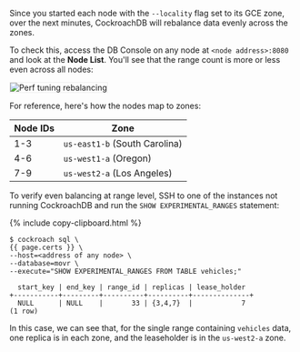 Since you started each node with the `--locality` flag set to its GCE zone, over the next minutes, CockroachDB will rebalance data evenly across the zones.

To check this, access the DB Console on any node at `<node address>:8080` and look at the **Node List**. You'll see that the range count is more or less even across all nodes:

<img src="{{  'images/v21.1/perf_tuning_multi_region_rebalancing.png' | relative_url  }}" alt="Perf tuning rebalancing" style="border:1px solid #eee;max-width:100%" />

For reference, here's how the nodes map to zones:

Node IDs | Zone
---------|-----
1-3 | `us-east1-b` (South Carolina)
4-6 | `us-west1-a` (Oregon)
7-9 | `us-west2-a` (Los Angeles)

To verify even balancing at range level, SSH to one of the instances not running CockroachDB and run the `SHOW EXPERIMENTAL_RANGES` statement:

{%  include copy-clipboard.html %}
~~~ shell
$ cockroach sql \
{{ page.certs }} \
--host=<address of any node> \
--database=movr \
--execute="SHOW EXPERIMENTAL_RANGES FROM TABLE vehicles;"
~~~

~~~
  start_key | end_key | range_id | replicas | lease_holder
+-----------+---------+----------+----------+--------------+
  NULL      | NULL    |       33 | {3,4,7}  |            7
(1 row)
~~~

In this case, we can see that, for the single range containing `vehicles` data, one replica is in each zone, and the leaseholder is in the `us-west2-a` zone.

